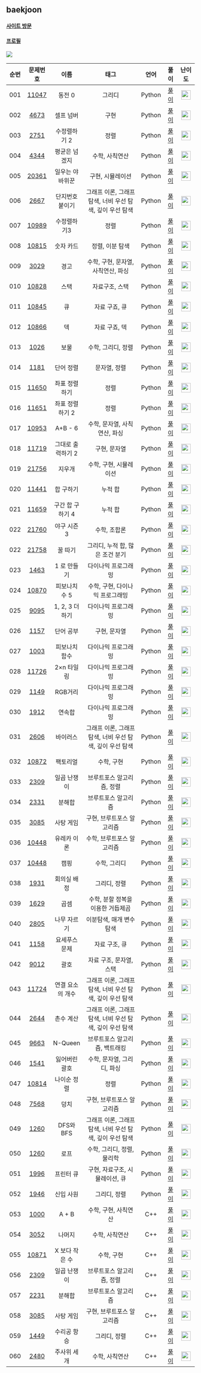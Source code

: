 ## baekjoon

#### [사이트 방문](https://www.acmicpc.net/)

#### [프로필](https://www.acmicpc.net/user/otwooo)

  <img src="http://mazassumnida.wtf/api/v2/generate_badge?boj=Otwooo">


<br>

|  순번  |                       문제번호                    |          이름          |                                   태그                                   |   언어   |                                                                                          풀이                                                                                   |                                        난이도                                      |
| :----: |  :--------------------------------------------:  |  :------------------:  |  :---------------------------------------------------------------------:  |:--------:|:----------------------------------------------------------------------------------------------------------------------------------------------------------------------------:  |  :---------------------------------------------------------------------------------: |
|  001  |  [11047](https://www.acmicpc.net/problem/11047)  |  동전 0                |  그리디                                                                    |  Python  |[풀이](./%EA%B7%B8%EB%A6%AC%EB%94%94/%5B11047%5D%EB%8F%99%EC%A0%840.py)                                                                                                         |  <img height="25px" width="25px" src="https://static.solved.ac/tier_small/9.svg"/>   |
|  002  |  [4673](https://www.acmicpc.net/problem/4673)    |  셀프 넘버             |  구현                                                                      |  Python  |[풀이](./%EA%B5%AC%ED%98%84/%5B4673%5D%EC%85%80%ED%94%84%EB%84%98%EB%B2%84.py)                                                                                                  |  <img height="25px" width="25px" src="https://static.solved.ac/tier_small/6.svg"/>   |
|  003  |  [2751](https://www.acmicpc.net/problem/2751)    |  수정렬하기 2          |  정렬                                                                      |  Python  |[풀이](./%EC%A0%95%EB%A0%AC/%5B2751%5D%EC%88%98%EC%A0%95%EB%A0%AC%ED%95%98%EA%B8%B01.py)                                                                                        |  <img height="25px" width="25px" src="https://static.solved.ac/tier_small/6.svg"/>   |
|  004  |  [4344](https://www.acmicpc.net/problem/4344)    |  평균은 넘겠지         |  수학, 사칙연산                                                            |  Python  |[풀이](./%EC%88%98%ED%95%99/%5B4344%5D%ED%8F%89%EA%B7%A0%EC%9D%80%EB%84%98%EA%B2%A0%EC%A7%80.py)                                                                                |  <img height="25px" width="25px" src="https://static.solved.ac/tier_small/5.svg"/>   |
|  005  |  [20361](https://www.acmicpc.net/problem/20361)  |  일우는 야바위꾼       |  구현, 시뮬레이션                                                          |  Python  |[풀이](./%EA%B5%AC%ED%98%84/%5B20361%5D%EC%9D%BC%EC%9A%B0%EB%8A%94%EC%95%BC%EB%B0%94%EC%9C%84%EA%BE%BC.py)                                                                      |  <img height="25px" width="25px" src="https://static.solved.ac/tier_small/3.svg"/>   |
|  006  |  [2667](https://www.acmicpc.net/problem/2667)    |  단지번호붙이기        |  그래프 이론, 그래프 탐색, 너비 우선 탐색, 깊이 우선 탐색                  |  Python  |[풀이](./%EA%B7%B8%EB%9E%98%ED%94%84/%5B2667%5D%EB%8B%A8%EC%A7%80%EB%B2%88%ED%98%B8%EB%B6%99%EC%9D%B4%EA%B8%B0.py)                                                              |  <img height="25px" width="25px" src="https://static.solved.ac/tier_small/10.svg"/>  |
|  007  |  [10989](https://www.acmicpc.net/problem/10989)  |  수정렬하기3           |  정렬                                                                      |  Python  |[풀이](./%EC%A0%95%EB%A0%AC/%5B10989%5D%EC%88%98%EC%A0%95%EB%A0%AC%ED%95%98%EA%B8%B03.py)                                                                                       |  <img height="25px" width="25px" src="https://static.solved.ac/tier_small/6.svg"/>   |
|  008  |  [10815](https://www.acmicpc.net/problem/10815)  |  숫자 카드             |  정렬, 이분 탐색                                                           |  Python  |[풀이](./%EC%A0%95%EB%A0%AC/%5B10815%5D%EC%88%AB%EC%9E%90%EC%B9%B4%EB%93%9C.py)                                                                                                 |  <img height="25px" width="25px" src="https://static.solved.ac/tier_small/7.svg"/>   |
|  009  |  [3029](https://www.acmicpc.net/problem/3029)    |  경고                  |  수학, 구현, 문자열, 사칙연산, 파싱                                        |  Python  |[풀이](./%EC%88%98%ED%95%99/%5B3029%5D%EA%B2%BD%EA%B3%A0.py)                                                                                                                    |  <img height="25px" width="25px" src="https://static.solved.ac/tier_small/3.svg"/>   |
|  010  |  [10828](https://www.acmicpc.net/problem/10828)  |  스택                  |  자료구조, 스택                                                            |  Python  |[풀이](./%EC%9E%90%EB%A3%8C%20%EA%B5%AC%EC%A1%B0/%5B10828%5D%EC%8A%A4%ED%83%9D.py)                                                                                              |  <img height="25px" width="25px" src="https://static.solved.ac/tier_small/7.svg"/>   |
|  011  |  [10845](https://www.acmicpc.net/problem/10845)  |  큐                    |  자료 구죠, 큐                                                             |  Python  |[풀이](./%EC%9E%90%EB%A3%8C%20%EA%B5%AC%EC%A1%B0/%5B10845%5D%ED%81%90.py)                                                                                                       |  <img height="25px" width="25px" src="https://static.solved.ac/tier_small/7.svg"/>   |
|  012  |  [10866](https://www.acmicpc.net/problem/10866)  |  덱                    |  자료 구죠, 덱                                                             |  Python  |[풀이](./%EC%9E%90%EB%A3%8C%20%EA%B5%AC%EC%A1%B0/%5B10866%5D%EB%8D%B1.py)                                                                                                       |  <img height="25px" width="25px" src="https://static.solved.ac/tier_small/7.svg"/>   |
|  013  |  [1026](https://www.acmicpc.net/problem/1026)    |  보물                  |  수학, 그리디, 정렬                                                        |  Python  |[풀이](./%EC%88%98%ED%95%99/%5B1026%5D%EB%B3%B4%EB%AC%BC)                                                                                                                       |  <img height="25px" width="25px" src="https://static.solved.ac/tier_small/7.svg"/>   |
|  014  |  [1181](https://www.acmicpc.net/problem/1181)    |  단어 정렬             |  문자열, 정렬                                                              |  Python  |[풀이](./%EC%A0%95%EB%A0%AC/%5B1181%5D%EB%8B%A8%EC%96%B4%EC%A0%95%EB%A0%AC.py)                                                                                                  |  <img height="25px" width="25px" src="https://static.solved.ac/tier_small/6.svg"/>   |
|  015  |  [11650](https://www.acmicpc.net/problem/11650)  |  좌표 정렬하기         |  정렬                                                                      |  Python  |[풀이](./%EC%A0%95%EB%A0%AC/%5B11650%5D%EC%A2%8C%ED%91%9C%EC%A0%95%EB%A0%AC%ED%95%98%EA%B8%B0.py)                                                                               |  <img height="25px" width="25px" src="https://static.solved.ac/tier_small/6.svg"/>   |
|  016  |  [11651](https://www.acmicpc.net/problem/11651)  |  좌표 정렬하기 2       |  정렬                                                                      |  Python  |[풀이](./%EC%A0%95%EB%A0%AC/%5B11651%5D%EC%A2%8C%ED%91%9C%EC%A0%95%EB%A0%AC%ED%95%98%EA%B8%B02.py)                                                                              |  <img height="25px" width="25px" src="https://static.solved.ac/tier_small/6.svg"/>   |
|  017  |  [10953](https://www.acmicpc.net/problem/10953)  |  A+B - 6               |  수학, 문자열, 사칙연산, 파싱                                              |  Python  |[풀이](./%EC%88%98%ED%95%99/%5B10953%5DA%2BB-6.py)                                                                                                                              |  <img height="25px" width="25px" src="https://static.solved.ac/tier_small/4.svg"/>   |
|  018  |  [11719](https://www.acmicpc.net/problem/11719)  |  그대로 출력하기 2     |  구현, 문자열                                                              |  Python  |[풀이](./%EA%B5%AC%ED%98%84/%5B11719%5D%EA%B7%B8%EB%8C%80%EB%A1%9C%EC%B6%9C%EB%A0%A5%ED%95%98%EA%B8%B02.py)                                                                     |  <img height="25px" width="25px" src="https://static.solved.ac/tier_small/5.svg"/>   |
|  019  |  [21756](https://www.acmicpc.net/problem/21756)  |  지우개                |  수학, 구현, 시뮬레이션                                                    |  Python  |[풀이](./%EC%88%98%ED%95%99/%5B21756%5D%EC%A7%80%EC%9A%B0%EA%B0%9C.py)                                                                                                          |  <img height="25px" width="25px" src="https://static.solved.ac/tier_small/4.svg"/>   |
|  020  |  [11441](https://www.acmicpc.net/problem/11441)  |  합 구하기             |  누적 합                                                                   |  Python  |[풀이](./%EB%88%84%EC%A0%81%20%ED%95%A9/%5B11441%5D%ED%95%A9%EA%B5%AC%ED%95%98%EA%B8%B0.py)                                                                                     |  <img height="25px" width="25px" src="https://static.solved.ac/tier_small/8.svg"/>   |
|  021  |  [11659](https://www.acmicpc.net/problem/11441)  |  구간 합 구하기 4      |  누적 합                                                                   |  Python  |[풀이](./%EB%88%84%EC%A0%81%20%ED%95%A9/%5B11659%5D%EA%B5%AC%EA%B0%84%ED%95%A9%EA%B5%AC%ED%95%98%EA%B0%804.py)                                                                  |  <img height="25px" width="25px" src="https://static.solved.ac/tier_small/8.svg"/>   |
|  022  |  [21760](https://www.acmicpc.net/problem/21760)  |  야구 시즌  3          |  수학, 조합론                                                              |  Python  |[풀이](./%EC%88%98%ED%95%99/%5B21760%5D%EC%95%BC%EA%B5%AC%EC%8B%9C%EC%A6%8C.py)                                                                                                 |  <img height="25px" width="25px" src="https://static.solved.ac/tier_small/5.svg"/>   |
|  022  |  [21758](https://www.acmicpc.net/problem/21758)  |  꿀 따기               |  그리디, 누적 합, 많은 조건 분기                                           |  Python  |[풀이](./%EA%B7%B8%EB%A6%AC%EB%94%94/%5B21758%5D%EA%BF%80%EB%94%B0%EA%B8%B0.py)                                                                                                 |  <img height="25px" width="25px" src="https://static.solved.ac/tier_small/10.svg"/>  |
|  023  |  [1463](https://www.acmicpc.net/problem/1463)    |  1 로 만들기           |  다이나믹 프로그래밍                                                       |  Python  |[풀이](./%EB%8B%A4%EC%9D%B4%EB%82%98%EB%AF%B9%20%ED%94%84%EB%A1%9C%EA%B7%B8%EB%9E%98%EB%B0%8D/%5B1463%5D1%EB%A1%9C%EB%A7%8C%EB%93%A4%EA%B8%B0.py)                               |  <img height="25px" width="25px" src="https://static.solved.ac/tier_small/8.svg"/>   |
|  024  |  [10870](https://www.acmicpc.net/problem/10870)  |  피보나치 수 5         |  수학, 구현, 다이나믹 프로그래밍                                           |  Python  |[풀이](./%EB%8B%A4%EC%9D%B4%EB%82%98%EB%AF%B9%20%ED%94%84%EB%A1%9C%EA%B7%B8%EB%9E%98%EB%B0%8D/%5B10870%5D%ED%94%BC%EB%B3%B4%EB%82%98%EC%B9%98%EC%88%985.py)                     |  <img height="25px" width="25px" src="https://static.solved.ac/tier_small/4.svg"/>   |
|  025  |  [9095](https://www.acmicpc.net/problem/9095)    |  1, 2, 3 더하기        |  다이나믹 프로그래밍                                                       |  Python  |[풀이](./%EB%8B%A4%EC%9D%B4%EB%82%98%EB%AF%B9%20%ED%94%84%EB%A1%9C%EA%B7%B8%EB%9E%98%EB%B0%8D/%5B9095%5D1%2C2%2C3%EB%8D%94%ED%95%98%EA%B8%B0.py)                                |  <img height="25px" width="25px" src="https://static.solved.ac/tier_small/8.svg"/>   |
|  026  |  [1157](https://www.acmicpc.net/problem/1157)    |  단어 공부             |  구현, 문자열                                                              |  Python  |[풀이](./%EA%B5%AC%ED%98%84/%5B1157%5D%EB%8B%A8%EC%96%B4%EA%B3%B5%EB%B6%80.py)                                                                                                  |  <img height="25px" width="25px" src="https://static.solved.ac/tier_small/5.svg"/>   |
|  027  |  [1003](https://www.acmicpc.net/problem/1003)    |  피보나치 함수         |  다이나믹 프로그래밍                                                       |  Python  |[풀이](./%EB%8B%A4%EC%9D%B4%EB%82%98%EB%AF%B9%20%ED%94%84%EB%A1%9C%EA%B7%B8%EB%9E%98%EB%B0%8D/%5B1003%5D%ED%94%BC%EB%B3%B4%EB%82%98%EC%B9%98%ED%95%A8%EC%88%98.py)              |  <img height="25px" width="25px" src="https://static.solved.ac/tier_small/8.svg"/>   |
|  028  |  [11726](https://www.acmicpc.net/problem/11726)  |  2×n 타일링            |  다이나믹 프로그래밍                                                       |  Python  |[풀이](./%EB%8B%A4%EC%9D%B4%EB%82%98%EB%AF%B9%20%ED%94%84%EB%A1%9C%EA%B7%B8%EB%9E%98%EB%B0%8D/%5B11726%5D2%C3%97n%20%ED%83%80%EC%9D%BC%EB%A7%81.py)                             |  <img height="25px" width="25px" src="https://static.solved.ac/tier_small/8.svg"/>   |
|  029  |  [1149](https://www.acmicpc.net/problem/1149)    |  RGB거리               |  다이나믹 프로그래밍                                                       |  Python  |[풀이](./%EB%8B%A4%EC%9D%B4%EB%82%98%EB%AF%B9%20%ED%94%84%EB%A1%9C%EA%B7%B8%EB%9E%98%EB%B0%8D/%5B1149%5DRGB%EA%B1%B0%EB%A6%AC.py)                                               |  <img height="25px" width="25px" src="https://static.solved.ac/tier_small/10.svg"/>  |
|  030  |  [1912](https://www.acmicpc.net/problem/1912)    |  연속합                |  다이나믹 프로그래밍                                                       |  Python  |[풀이](./%EB%8B%A4%EC%9D%B4%EB%82%98%EB%AF%B9%20%ED%94%84%EB%A1%9C%EA%B7%B8%EB%9E%98%EB%B0%8D/%5B1912%5D%EC%97%B0%EC%86%8D%ED%95%A9.py)                                         |  <img height="25px" width="25px" src="https://static.solved.ac/tier_small/9.svg"/>   |
|  031  |  [2606](https://www.acmicpc.net/problem/2606)    |  바이러스              |  그래프 이론, 그래프 탐색, 너비 우선 탐색, 깊이 우선 탐색                  |  Python  |[풀이](./%EA%B7%B8%EB%9E%98%ED%94%84/%5B2606%5D%EB%B0%94%EC%9D%B4%EB%9F%AC%EC%8A%A4.py)                                                                                         |  <img height="25px" width="25px" src="https://static.solved.ac/tier_small/8.svg"/>   |
|  032  |  [10872](https://www.acmicpc.net/problem/10872)  |  팩토리얼              |  수학, 구현                                                                |  Python  |[풀이](./%EC%88%98%ED%95%99/%5B10872%5D%ED%8C%A9%ED%86%A0%EB%A6%AC%EC%96%BC.py)                                                                                                 |  <img height="25px" width="25px" src="https://static.solved.ac/tier_small/3.svg"/>   |
|  033  |  [2309](https://www.acmicpc.net/problem/2309)    |  일곱 난쟁이           |  브루트포스 알고리즘, 정렬                                                 |  Python  |[풀이](./%EB%B8%8C%EB%A3%A8%ED%8A%B8%ED%8F%AC%EC%8A%A4%20%EC%95%8C%EA%B3%A0%EB%A6%AC%EC%A6%98/%5B2309%5D%EC%9D%BC%EA%B3%B1%20%EB%82%9C%EC%9F%81%EC%9D%B4.py)                    |  <img height="25px" width="25px" src="https://static.solved.ac/tier_small/4.svg"/>   |
|  034  |  [2331](https://www.acmicpc.net/problem/2331)    |  분해합                |  브루트포스 알고리즘                                                       |  Python  |[풀이](./%EB%B8%8C%EB%A3%A8%ED%8A%B8%ED%8F%AC%EC%8A%A4%20%EC%95%8C%EA%B3%A0%EB%A6%AC%EC%A6%98/%5B2331%5D%EB%B6%84%ED%95%B4%ED%95%A9.py)                                         |  <img height="25px" width="25px" src="https://static.solved.ac/tier_small/4.svg"/>   |
|  035  |  [3085](https://www.acmicpc.net/problem/3085)    |  사탕 게임             |  구현, 브루트포스 알고리즘                                                 |  Python  |[풀이](./%EB%B8%8C%EB%A3%A8%ED%8A%B8%ED%8F%AC%EC%8A%A4%20%EC%95%8C%EA%B3%A0%EB%A6%AC%EC%A6%98/%5B3085%5D%EC%82%AC%ED%83%95%EA%B2%8C%EC%9E%84.py)                                |  <img height="25px" width="25px" src="https://static.solved.ac/tier_small/8.svg"/>   |
|  036  |  [10448](https://www.acmicpc.net/problem/10448)  |  유레카 이론           |  수학, 브루트포스 알고리즘                                                 |  Python  |[풀이](./%EB%B8%8C%EB%A3%A8%ED%8A%B8%ED%8F%AC%EC%8A%A4%20%EC%95%8C%EA%B3%A0%EB%A6%AC%EC%A6%98/%5B10448%5D%EC%9C%A0%EB%A0%88%EC%B9%B4%EC%9D%B4%EB%A1%A0.py)                      |  <img height="25px" width="25px" src="https://static.solved.ac/tier_small/4.svg"/>   |
|  037  |  [10448](https://www.acmicpc.net/problem/4796)   |  캠핑                  |  수학, 그리디                                                              |  Python  |[풀이](./%EA%B7%B8%EB%A6%AC%EB%94%94/%5B4796%5D%EC%BA%A0%ED%95%91.py)                                                                                                           |  <img height="25px" width="25px" src="https://static.solved.ac/tier_small/6.svg"/>   |
|  038  |  [1931](https://www.acmicpc.net/problem/1931)    |  회의실 배정           |  그리디, 정렬                                                              |  Python  |[풀이](./%EA%B7%B8%EB%A6%AC%EB%94%94/%5B1931%5D%ED%9A%8C%EC%9D%98%EC%8B%A4%EB%B0%B0%EC%A0%95.py)                                                                                |  <img height="25px" width="25px" src="https://static.solved.ac/tier_small/9.svg"/>   |
|  039  |  [1629](https://www.acmicpc.net/problem/1629)    |  곱셈                  |  수학, 분할 정복을 이용한 거듭제곰                                         |  Python  |[풀이](./%EC%88%98%ED%95%99/%5B1629%5D%EA%B3%B1%EC%85%88.py)                                                                                                                    |  <img height="25px" width="25px" src="https://static.solved.ac/tier_small/10.svg"/>   |
|  040  |  [2805](https://www.acmicpc.net/problem/1629)    |  나무 자르기           |  이분탐색, 매개 변수 탐색                                                  |  Python  |[풀이](./%EC%9D%B4%EB%B6%84%ED%83%90%EC%83%89/%5B2805%5D%EB%82%98%EB%AC%B4%EC%9E%90%EB%A5%B4%EA%B8%B0.py)                                                                       |  <img height="25px" width="25px" src="https://static.solved.ac/tier_small/8.svg"/>   |
|  041  |  [1158](https://www.acmicpc.net/problem/1629)    |  요세푸스 문제         |  자료 구조, 큐                                                             |  Python  |[풀이](./%EC%9E%90%EB%A3%8C%20%EA%B5%AC%EC%A1%B0/%5B1158%5D%EC%9A%94%EC%84%B8%ED%91%B8%EC%8A%A4%EB%AC%B8%EC%A0%9C.py)                                                           |  <img height="25px" width="25px" src="https://static.solved.ac/tier_small/6.svg"/>   |
|  042  |  [9012](https://www.acmicpc.net/problem/9012)    |  괄호                  |  자료 구조, 문자열, 스택                                                   |  Python  |[풀이](./%EC%9E%90%EB%A3%8C%20%EA%B5%AC%EC%A1%B0/%5B9012%5D%EA%B4%84%ED%98%B8.py)                                                                                               |  <img height="25px" width="25px" src="https://static.solved.ac/tier_small/7.svg"/>   |
|  043  |  [11724](https://www.acmicpc.net/problem/11724)  |  연결 요소의 개수      |  그래프 이론, 그래프 탐색, 너비 우선 탐색, 깊이 우선 탐색                  |  Python  |[풀이](./%EA%B7%B8%EB%9E%98%ED%94%84/%5B11724%5D%EC%97%B0%EA%B2%B0%EC%9A%94%EC%86%8C%EC%9D%98%EA%B0%9C%EC%88%98.py)                                                             |  <img height="25px" width="25px" src="https://static.solved.ac/tier_small/9.svg"/>   |
|  044  |  [2644](https://www.acmicpc.net/problem/2644)    |  촌수 계산             |  그래프 이론, 그래프 탐색, 너비 우선 탐색, 깊이 우선 탐색                  |  Python  |[풀이](./%EA%B7%B8%EB%9E%98%ED%94%84/%5B2664%5D%EC%B4%8C%EC%88%98%EA%B3%84%EC%82%B0.py)                                                                                         |  <img height="25px" width="25px" src="https://static.solved.ac/tier_small/9.svg"/>   |
|  045  |  [9663](https://www.acmicpc.net/problem/9663)    |  N-Queen               |  브루트포스 알고리즘, 백트래킹                                             |  Python  |[풀이](./%EB%B8%8C%EB%A3%A8%ED%8A%B8%ED%8F%AC%EC%8A%A4%20%EC%95%8C%EA%B3%A0%EB%A6%AC%EC%A6%98/%5B9663%5DN-Queen.py)                                                             |  <img height="25px" width="25px" src="https://static.solved.ac/tier_small/11.svg"/>   |
|  046  |  [1541](https://www.acmicpc.net/problem/1541)    |  잃어버린 괄호         |  수학, 문자열, 그리디, 파싱                                                |  Python  |[풀이](./%EA%B7%B8%EB%A6%AC%EB%94%94/%5B1541%5D%EC%9E%83%EC%96%B4%EB%B2%84%EB%A6%B0%EA%B4%84%ED%98%B8.py)                                                                       |  <img height="25px" width="25px" src="https://static.solved.ac/tier_small/9.svg"/>   |
|  047  |  [10814](https://www.acmicpc.net/problem/1541)   |  나이순 정렬           |  정렬                                                                      |  Python  |[풀이](./%EC%A0%95%EB%A0%AC/%5B10814%5D%EB%82%98%EC%9D%B4%EC%88%9C%EC%A0%95%EB%A0%AC.py)                                                                                        |  <img height="25px" width="25px" src="https://static.solved.ac/tier_small/6.svg"/>   |
|  048  |  [7568](https://www.acmicpc.net/problem/7568)    |  덩치                  |  구현, 브루트포스 알고리즘                                                 |  Python  |[풀이](./%EB%B8%8C%EB%A3%A8%ED%8A%B8%ED%8F%AC%EC%8A%A4%20%EC%95%8C%EA%B3%A0%EB%A6%AC%EC%A6%98/%5B7568%5D%EB%8D%A9%EC%B9%98.py)                                                  |  <img height="25px" width="25px" src="https://static.solved.ac/tier_small/6.svg"/>   |
|  049  |  [1260](https://www.acmicpc.net/problem/1260)    |  DFS와 BFS             |  그래프 이론, 그래프 탐색, 너비 우선 탐색, 깊이 우선 탐색                  |  Python  |[풀이](./%EA%B7%B8%EB%9E%98%ED%94%84/%5B1260%5DDFS%EC%99%80BFS.py)                                                                                                              |  <img height="25px" width="25px" src="https://static.solved.ac/tier_small/9.svg"/>   |
|  050  |  [1260](https://www.acmicpc.net/problem/2217)    |  로프                  |  수학, 그리디, 정렬, 물리학                                                |  Python  |[풀이](./%EA%B7%B8%EB%A6%AC%EB%94%94/%5B2217%5D%EB%A1%9C%ED%94%84.py)                                                                                                           |  <img height="25px" width="25px" src="https://static.solved.ac/tier_small/7.svg"/>   |
|  051  |  [1996](https://www.acmicpc.net/problem/1996)    |  프린터 큐             |  구현, 자료구조, 시뮬레이션, 큐                                            |  Python  |[풀이](./%EA%B5%AC%ED%98%84/%5B1966%5D%ED%94%84%EB%A6%B0%ED%84%B0%ED%81%90.py)                                                                                                  |  <img height="25px" width="25px" src="https://static.solved.ac/tier_small/8.svg"/>   |
|  052  |  [1946](https://www.acmicpc.net/problem/1946)    |  신입 사원             |  그리디, 정렬                                                              |  Python  |[풀이](./%EA%B7%B8%EB%A6%AC%EB%94%94/%5B1946%5D%EC%8B%A0%EC%9E%85%EC%82%AC%EC%9B%90.py)                                                                                         |  <img height="25px" width="25px" src="https://static.solved.ac/tier_small/10.svg"/>   |
|  053  |  [1000](https://www.acmicpc.net/problem/1000)    |  A + B                 |  수학, 구현, 사칙연산                                                      |  C++     |[풀이](./%EC%88%98%ED%95%99/%5B1000%5DA%2BB.cpp)                                                                                                                                |  <img height="25px" width="25px" src="https://static.solved.ac/tier_small/1.svg"/>   |
|  054  |  [3052](https://www.acmicpc.net/problem/3052)    |  나머지                |  수학, 사칙연산                                                            |  C++     |[풀이](./%EC%88%98%ED%95%99/%5B3052%5D%EB%82%98%EB%A8%B8%EC%A7%80.cpp)                                                                                                          |  <img height="25px" width="25px" src="https://static.solved.ac/tier_small/4.svg"/>   |
|  055  |  [10871](https://www.acmicpc.net/problem/10871)  |  X 보다 작은 수        |  수학, 구현                                                                |  C++     |[풀이](./%EC%88%98%ED%95%99/%5B10871%5DX%EB%B3%B4%EB%8B%A4%EC%9E%91%EC%9D%80%EC%88%98.cpp)                                                                                      |  <img height="25px" width="25px" src="https://static.solved.ac/tier_small/3.svg"/>   |
|  056  |  [2309](https://www.acmicpc.net/problem/2309)    |  일곱 난쟁이           |  브루트포스 알고리즘, 정렬                                                 |  C++     |[풀이](./%EB%B8%8C%EB%A3%A8%ED%8A%B8%ED%8F%AC%EC%8A%A4%20%EC%95%8C%EA%B3%A0%EB%A6%AC%EC%A6%98/%5B2309%5D%EC%9D%BC%EA%B3%B1%20%EB%82%9C%EC%9F%81%EC%9D%B4.cpp)                   |  <img height="25px" width="25px" src="https://static.solved.ac/tier_small/4.svg"/>   |
|  057  |  [2231](https://www.acmicpc.net/problem/2231)    |  분해합                |  브루트포스 알고리즘                                                       |  C++     |[풀이](./%EB%B8%8C%EB%A3%A8%ED%8A%B8%ED%8F%AC%EC%8A%A4%20%EC%95%8C%EA%B3%A0%EB%A6%AC%EC%A6%98/%5B2231%5D%EB%B6%84%ED%95%B4%ED%95%A9.cpp)                                        |  <img height="25px" width="25px" src="https://static.solved.ac/tier_small/4.svg"/>   |
|  058  |  [3085](https://www.acmicpc.net/problem/3085)    |  사탕 게임             |  구현, 브루트포스 알고리즘                                                 |  C++     |[풀이](./%EB%B8%8C%EB%A3%A8%ED%8A%B8%ED%8F%AC%EC%8A%A4%20%EC%95%8C%EA%B3%A0%EB%A6%AC%EC%A6%98/%5B3085%5D%EC%82%AC%ED%83%95%EA%B2%8C%EC%9E%84.cpp)                               |  <img height="25px" width="25px" src="https://static.solved.ac/tier_small/8.svg"/>   |
|  059  |  [1449](https://www.acmicpc.net/problem/1449)    |  수리공 항승           |  그리디, 정렬                                                              |  C++     |[풀이](./%EA%B7%B8%EB%A6%AC%EB%94%94/%5B1449%5D%EC%88%98%EB%A6%AC%EA%B3%B5%20%ED%95%AD%EC%8A%B9.cpp)                                                                            |  <img height="25px" width="25px" src="https://static.solved.ac/tier_small/8.svg"/>   |
|  060  |  [2480](https://www.acmicpc.net/problem/2480)    |  주사위 세개           |  수학, 사칙연산                                                            |  C++     |[풀이]()                                                                                                                                                                        |  <img height="25px" width="25px" src="https://static.solved.ac/tier_small/2.svg"/>   |